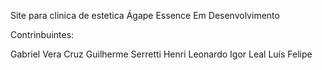 Site para clinica de estetica Ágape Essence Em Desenvolvimento

Contrinbuintes:

Gabriel Vera Cruz
Guilherme Serretti
Henri Leonardo
Igor Leal
Luís Felipe